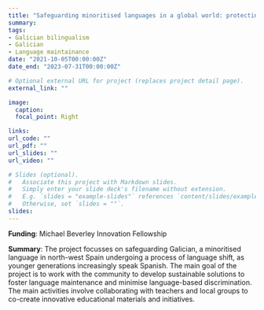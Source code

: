 ```yaml
---
title: "Safeguarding minoritised languages in a global world: protecting and promoting the Galician language."
summary: 
tags:
- Galician bilingualism
- Galician
- Language maintainance
date: "2021-10-05T00:00:00Z"
date_end: "2023-07-31T00:00:00Z"

# Optional external URL for project (replaces project detail page).
external_link: ""

image: 
  caption:
  focal_point: Right

links:
url_code: ""
url_pdf: ""
url_slides: ""
url_video: ""

# Slides (optional).
#   Associate this project with Markdown slides.
#   Simply enter your slide deck's filename without extension.
#   E.g. `slides = "example-slides"` references `content/slides/example-slides.md`.
#   Otherwise, set `slides = ""`.
slides: 
---
```


**Funding**: Michael Beverley Innovation Fellowship

**Summary**: The project focusses on safeguarding Galician, a minoritised language in north-west Spain undergoing a process of language shift, as younger generations increasingly speak Spanish. The main goal of the project is to work with the community to develop sustainable solutions to foster language maintenance and minimise language-based discrimination. The main activities involve collaborating with teachers and local groups to co-create innovative educational materials and initiatives.
